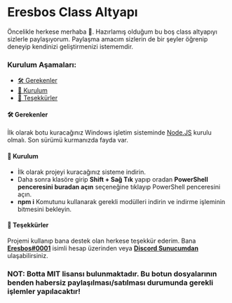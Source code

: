 # Eresbos Class Altyapı

Öncelikle herkese merhaba 👋. Hazırlamış olduğum bu boş class altyapıyı sizlerle paylaşıyorum. Paylaşma amacım sizlerin de bir şeyler öğrenip deneyip kendinizi geliştirmenizi istememdir.

### Kurulum Aşamaları:

- [🛠 Gerekenler](#-gerekenler)
- [📩 Kurulum](#-kurulum)
- [🙏 Teşekkürler](#-teşekkürler)

#### 🛠 Gerekenler

İlk olarak botu kuracağınız Windows işletim sisteminde [Node.JS](https://nodejs.org/tr/download/) kurulu olmalı. Son sürümü kurmanızda fayda var.

#### 📩 Kurulum

- İlk olarak projeyi kuracağınız sisteme indirin.
- Daha sonra klasöre girip **Shift + Sağ Tık** yapıp oradan **PowerShell penceresini buradan açın** seçeneğine tıklayıp PowerShell penceresini açın.
- **npm i** Komutunu kullanarak gerekli modülleri indirin ve indirme işleminin bitmesini bekleyin.

#### 🙏 Teşekkürler

Projemi kullanıp bana destek olan herkese teşekkür ederim. Bana [**Eresbos#0001**](https://discord.com/users/350976460313329665) isimli hesap üzerinden veya [**Discord Sunucumdan**](https://discord.gg/ZS2TKFFadZ) ulaşabilirsiniz.

### NOT: Botta MIT lisansı bulunmaktadır. Bu botun dosyalarının benden habersiz paylaşılması/satılması durumunda gerekli işlemler yapılacaktır!
